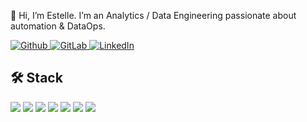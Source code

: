 👋 Hi, I’m Estelle. I’m an Analytics / Data Engineering passionate about automation & DataOps.

<a href="https://github.com/EstelleBarnoud" target="_blank">
  <img alt="Github" src="https://img.shields.io/badge/GitHub-%2312100E.svg?&style=for-the-badge&logo=Github&logoColor=white" />
</a>
<a href="https://gitlab.com/EstelleBarnoud" target="_blank">
  <img alt="GitLab" src="https://img.shields.io/badge/GitLab-%2312100E.svg?&style=for-the-badge&logo=gitlab&logoColor=white" />
</a>
<a href="https://www.linkedin.com/in/estellebarnoud" target="_blank">
  <img alt="LinkedIn" src="https://img.shields.io/badge/linkedin-%230077B5.svg?&style=for-the-badge&logo=linkedin&logoColor=white" />
</a>

## 🛠 Stack

![](https://img.shields.io/badge/Extract-Fivetran,%20Stitch,%20Airflow-informational?style=for-the-badge&logo=apacheairflow&logoColor=white&color=purple)
![](https://img.shields.io/badge/Load-BigQuery,%20Snowflake-informational?style=for-the-badge&logo=snowflake&logoColor=white&color=blue)
![](https://img.shields.io/badge/Transform-dbt-informational?style=for-the-badge&logo=dbt&logoColor=white&color=orange)
![](https://img.shields.io/badge/Coding-Python,%20SQL-informational?style=for-the-badge&logo=visualstudiocode&logoColor=white&color=teal)
![](https://img.shields.io/badge/Version%20Control-git-informational?style=for-the-badge&logo=git&logoColor=white&color=pink)
![](https://img.shields.io/badge/Continuous%20Integration-GitHub,%20GitLab-informational?style=for-the-badge&logo=githubactions&logoColor=white&color=green)
![](https://img.shields.io/badge/Container-Docker-informational?style=for-the-badge&logo=docker&logoColor=white&color=navy)

<!---
EstelleBarnoud/EstelleBarnoud is a ✨ special ✨ repository because its `README.md` (this file) appears on your GitHub profile.
You can click the Preview link to take a look at your changes.
--->
